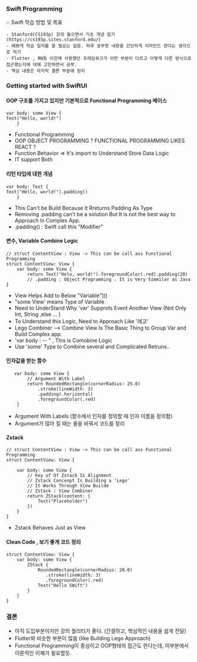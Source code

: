 ### Swift Programming 

<aside>
💡 Swift 학습 방법 및 목표 
</aside>

```
- Stanford(CS193p) 강의 들으면서 기초 개념 잡기 (https://cs193p.sites.stanford.edu/)
- 예쁘게 학습 일지를 쓸 필요는 없음. 하루 공부한 내용을 간단하게 리마인드 한다는 생각으로 적기
- Flutter , RN등 이전에 사용했던 프레임워크가 어떤 부분이 다르고 어떻게 다른 방식으로 접근했는지에 대해 고민하면서 공부.
- 핵심 내용은 마지막 결론 부분에 정리
```


### Getting started with SwiftUI


#### OOP 구조를 가지고 있지만 기본적으로 Functional Programming 베이스 
```
var body: some View {
Text("Hello, world!")
    }
```
- Functional Programming 
- OOP OBJECT PROGRAMMING ? FUNCTIONAL PROGRAMMING LIKES REACT ? 
- Function Behavior => It's import to Understand Store Data Logic 
- IT support Both


#### 리턴 타입에 대한 개념
```
var body: Text {
Text("Hello, world!").padding()
    }
```
- This Can't be Build Because It Rreturns Padding As Type
- Removing .padding can't be a solution But It is not the best way to Approach In Complex App.
- .padding() : Swift call this "Modifier"




#### 변수, Variable Combine Logic
```
// struct ContentView : View -> This can be call ass Functional Programming
struct ContentView: View {
    var body: some View {
        return Text("Helo, world!").foregroundColor(.red).padding(20)
        // .padding : Object Programming . It is Very Simmilar as Java
}

``` 
- View Helps Add to Below "Variable"]()
- "some View' means Type of Variable
- Need to UnderStand Why 'var' Supprots Event Another View (Not Only Int, String ,else ... )
- To Understand this Logic, Need to Approach Like '레고'
- Lego Combiner --> Combine View Is The Basic Thing to Group Var and Build Complex app.
- 'var body : -- "  , This is Comobine Logic
- Use 'some' Type to Combine several and Complicated Retruns..


#### 인자값을 받는 함수
```
   var body: some View {
        // Argument With Label
        return RoundedRectangle(cornerRadius: 25.0)
            .stroke(lineWidth: 3)
            .padding(.horizontal)
            .foregroundColor(.red) 
    }
``` 
- Argument With Labels (함수에서 인자를 정의할 때 인자 이름을 정의함)
- Argument가 많아 질 때는 줄을 바꿔서 코드를 정리



#### Zstack
``` 
// struct ContentView : View -> This can be call ass Functional Programming
struct ContentView: View {

    var body: some View {
        // Key of Of Zstack Is Alignment
        // Zstack Concenpt Is Building a 'Lego'
        // It Works Through View Builde
        // Zstack : View Combiner
        return ZStack(content: {
            Text("Placeholder")
        })
    }
}
``` 
- Zstack Behaves Just as View



#### Clean Code , 보기 좋게 코드 정리
``` 
struct ContentView: View {
    var body: some View {
        ZStack {
            RoundedRectangle(cornerRadius: 20.0)
               .stroke(lineWidth: 3)
               .foregroundColor(.red)
            Text("Hello SWift")
        }
    }
}

``` 


### 결론
- 아직 도입부분이지만 강의 퀄리티가 좋다. (간결하고, 핵심적인 내용을 쉽게 전달)
- Flutter와 비슷한 부분이 많음 (like Building Lego Approach)
- Functional Programming이 중심이고 OOP형태의 접근도 한다는데, 이부분에서 이론적인 이해가 필요할듯.


 